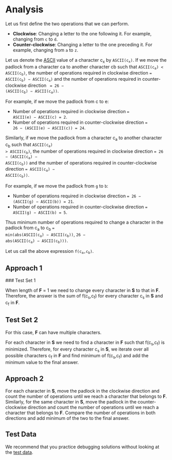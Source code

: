 # Analysis

Let us first define the two operations that we can perform.

- **Clockwise**: Changing a letter to the one following it. For example, changing from `c` to `d`.
- **Counter-clockwise**: Changing a letter to the one preceding it. For example, changing from `a` to `z`.

Let us denote the [ASCII](https://en.wikipedia.org/wiki/ASCII) value of a character c<sub>x</sub> by <code>ASCII(c<sub>x</sub>)</code>. If we move the padlock from a character ca to another character cb such that <code>ASCII(c<sub>a</sub>) < ASCII(c<sub>b</sub>)</code>, the number of operations required in clockwise direction <code>= ASCII(c<sub>b</sub>) − ASCII(c<sub>a</sub>)</code> and the number of operations required in counter-clockwise direction <code> = 26 − (ASCII(c<sub>b</sub>) − ASCII(c<sub>a</sub>))</code>.

For example, if we move the padlock from c to e:

- Number of operations required in clockwise direction <code>= ASCII(e) − ASCII(c) = 2</code>.
- Number of operations required in counter-clockwise direction <code>= 26 − (ASCII(e) − ASCII(c)) = 24</code>.

Similarly, if we move the padlock from a character c<sub>a</sub> to another character c<sub>b</sub> such that <code>ASCII(c<sub>a</sub>) > ASCII(c<sub>b</sub>)</code>, the number of operations required in clockwise direction <code>= 26 − (ASCII(c<sub>a</sub>) − ASCII(c<sub>b</sub>))</code> and the number of operations required in counter-clockwise direction <code>= ASCII(c<sub>a</sub>) − ASCII(c<sub>b</sub>))</code>.

For example, if we move the padlock from `g` to `b`:

- Number of operations required in clockwise direction <code>= 26 − (ASCII(g) − ASCII(b)) = 21</code>.
- Number of operations required in counter-clockwise direction <code>= ASCII(g) − ASCII(b) = 5</code>.

Thus minimum number of operations required to change a character in the padlock from c<sub>a</sub> to c<sub>b</sub> <code>= min(abs(ASCII(c<sub>a</sub>) − ASCII(c<sub>b</sub>))</code>, <code>26 − abs(ASCII(c<sub>a</sub>) − ASCII(c<sub>b</sub>)))</code>.

Let us call the above expression <code>f(c<sub>a</sub>,c<sub>b</sub>)</code>.

## Approach 1

### Test Set 1

When length of **F** = 1 we need to change every character in **S** to that in **F**. Therefore, the answer is the sum of f(c<sub>s</sub>,c<sub>f</sub>) for every character c<sub>s</sub> in **S** and c<sub>f</sub> in **F**.

## Test Set 2

For this case, **F** can have multiple characters.

For each character in **S** we need to find a character in **F** such that f(c<sub>s</sub>,c<sub>f</sub>) is minimized. Therefore, for every character c<sub>s</sub> in **S**, we iterate over all possible characters c<sub>f</sub> in **F** and find minimum of f(c<sub>s</sub>,c<sub>f</sub>) and add the minimum value to the final answer.

## Approach 2

For each character in **S**, move the padlock in the clockwise direction and count the number of operations until we reach a character that belongs to **F**. Similarly, for the same character in **S**, move the padlock in the counter-clockwise direction and count the number of operations until we reach a character that belongs to **F**. Compare the number of operations in both directions and add minimum of the two to the final answer.

## Test Data

We recommend that you practice debugging solutions without looking at the [test data](https://codejam.googleapis.com/dashboard/get_file/AQj_6U2aG-Co-QTL1yHYqEnvk1Q8ZAWe9waRF0-cutPJwVQvqjPG6T__RiXkm6xh23E/test_data.zip).
